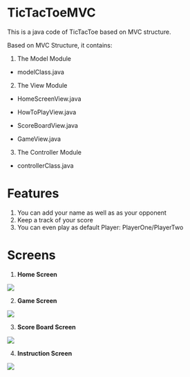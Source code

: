 # TicTacToeMVC

This is a java code of TicTacToe based on MVC structure.

Based on MVC Structure, it contains:

1) The Model Module

* modelClass.java

2) The View Module

* HomeScreenView.java

* HowToPlayView.java

* ScoreBoardView.java

* GameView.java

3) The Controller Module

* controllerClass.java


# Features
1. You can add your name as well as as your opponent
2. Keep a track of your score
3. You can even play as default Player: PlayerOne/PlayerTwo


# Screens
1) **Home Screen**

![](https://github.com/meharfatimakhan/TicTacToeMVC/blob/master/screens/HomeScreen.png)

2) **Game Screen**

![](https://github.com/meharfatimakhan/TicTacToeMVC/blob/master/screens/PlayGame.png)

3) **Score Board Screen**

![](https://github.com/meharfatimakhan/TicTacToeMVC/blob/master/screens/ScoreBoard.png)

4) **Instruction Screen**

![](https://github.com/meharfatimakhan/TicTacToeMVC/blob/master/screens/HowToPlay.png)
